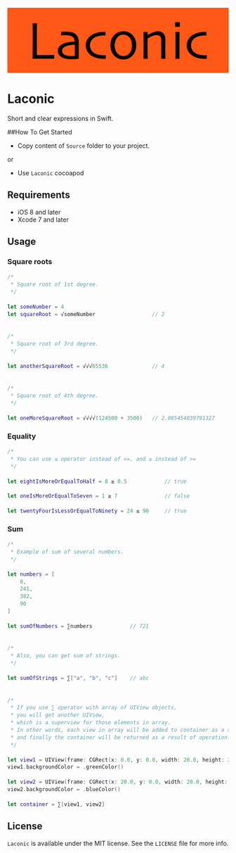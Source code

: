 <p align="center" >
  <img src="https://github.com/igormatyushkin014/Laconic/blob/master/Logo/logo-1024-300.png" alt="Laconic" title="Laconic">
</p>

# Laconic
Short and clear expressions in Swift.

##How To Get Started

- Copy content of `Source` folder to your project.

or

- Use `Laconic` cocoapod

## Requirements

* iOS 8 and later
* Xcode 7 and later

## Usage

### Square roots

```swift
/*
 * Square root of 1st degree.
 */

let someNumber = 4
let squareRoot = √someNumber                  // 2


/*
 * Square root of 3rd degree.
 */
 
let anotherSquareRoot = √√√65536              // 4


/*
 * Square root of 4th degree.
 */

let oneMoreSquareRoot = √√√√(124500 + 3500)   // 2.085454039791327

```

### Equality

```swift
/*
 * You can use ≤ operator instead of <=, and ≥ instead of >=
 */

let eightIsMoreOrEqualToHalf = 8 ≥ 0.5            // true

let oneIsMoreOrEqualToSeven = 1 ≥ 7               // false

let twentyFourIsLessOrEqualToNinety = 24 ≤ 90     // true
```

### Sum

```swift
/*
 * Example of sum of several numbers.
 */

let numbers = [
    8,
    241,
    382,
    90
]

let sumOfNumbers = ∑numbers            // 721


/*
 * Also, you can get sum of strings.
 */

let sumOfStrings = ∑["a", "b", "c"]    // abc


/*
 * If you use ∑ operator with array of UIView objects,
 * you will get another UIView,
 * which is a superview for those elements in array.
 * In other words, each view in array will be added to container as a subview
 * and finally the container will be returned as a result of operation.
 */

let view1 = UIView(frame: CGRect(x: 0.0, y: 0.0, width: 20.0, height: 20.0))
view1.backgroundColor = .greenColor()

let view2 = UIView(frame: CGRect(x: 20.0, y: 0.0, width: 20.0, height: 20.0))
view2.backgroundColor = .blueColor()

let container = ∑[view1, view2]

```

## License

`Laconic` is available under the MIT license. See the `LICENSE` file for more info.
